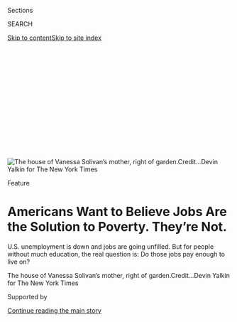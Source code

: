 <div id="app">

<div>

<div>

<div>

<div class="NYTAppHideMasthead css-ikk3s8 e1suatyy0">

<div class="section css-133zg39 e1suatyy2">

<div class="css-eph4ug er09x8g0">

<div class="css-6n7j50">

</div>

<span class="css-1dv1kvn">Sections</span>

<div class="css-10488qs">

<span class="css-1dv1kvn">SEARCH</span>

</div>

[Skip to content](#site-content)[Skip to site
index](#site-index)

</div>

<div class="css-10698na e1huz5gh0">

</div>

</div>

</div>

</div>

<div data-aria-hidden="false">

<div id="site-content" data-role="main">

<div>

<div class="css-1aor85t" style="opacity:0.000000001;z-index:-1;visibility:hidden">

<div class="css-1hqnpie">

<div class="css-epjblv">

<span class="css-z6pdnw">Americans Want to Believe Jobs Are the Solution
to Poverty. They’re
Not.</span>

</div>

<div class="css-k008qs">

<div class="css-1iwv8en">

<span class="css-18z7m18"></span>

<div>

<div>

</div>

</div>

</div>

<span class="css-1n6z4y">https://nyti.ms/2MkTNLc</span>

<div class="css-1705lsu">

<div class="css-4xjgmj">

<div class="css-4skfbu" data-role="toolbar" data-aria-label="Social Media Share buttons, Save button, and Comments Panel with current comment count" data-testid="share-tools">

  - 
  - 
  - 
  - 
    
    <div class="css-6n7j50">
    
    </div>

  - 
  - 

</div>

</div>

</div>

</div>

</div>

</div>

<div class="css-11qgg8s">

</div>

<div id="fullBleedHeaderContent">

<div class="css-9fsmc8">

![<span class="css-i48y28 e13ogyst0" data-aria-hidden="true">The house
of Vanessa Solivan’s mother, right of
garden.</span><span class="css-ach9cc e1z0qqy90" itemprop="copyrightHolder"><span class="css-1ly73wi e1tej78p0">Credit...</span><span><span>Devin
Yalkin for The New York
Times</span></span></span>](https://static01.graylady3jvrrxbe.onion/images/2018/09/16/magazine/16Poverty1/16Poverty1-articleLarge.png?quality=75&auto=webp&disable=upscale)

</div>

<div class="css-1aqq9tq">

Feature

<div class="css-1vkm6nb ehdk2mb0">

# Americans Want to Believe Jobs Are the Solution to Poverty. They’re Not.

</div>

U.S. unemployment is down and jobs are going unfilled. But for people
without much education, the real question is: Do those jobs pay enough
to live on?

</div>

<div class="css-nwzfg5 e1gnum310">

<span class="css-1f9pvn2 magazine">The house of Vanessa Solivan’s
mother, right of
garden.</span><span class="css-ach9cc e1z0qqy90" itemprop="copyrightHolder"><span class="css-1ly73wi e1tej78p0">Credit...</span><span><span>Devin
Yalkin for The New York Times</span></span></span>

</div>

<div id="sponsor-wrapper" class="css-1hyfx7x">

<div id="sponsor-slug" class="css-19vbshk">

Supported by

</div>

[Continue reading the main
story](#after-sponsor)

<div id="sponsor" class="ad sponsor-wrapper" style="text-align:center;height:100%;display:block">

</div>

<div id="after-sponsor">

</div>

</div>

<div class="css-1fl1393 e1gnum311">

<div class="css-18e8msd">

<div class="css-vp77d3 epjyd6m0">

<div class="css-1baulvz">

By <span class="css-1baulvz last-byline" itemprop="name">Matthew
Desmond</span>

</div>

</div>

  - Sept. 11,
    2018

  - 
    
    <div class="css-4xjgmj">
    
    <div class="css-d8bdto" data-role="toolbar" data-aria-label="Social Media Share buttons, Save button, and Comments Panel with current comment count" data-testid="share-tools">
    
      - 
      - 
      - 
      - 
        
        <div class="css-6n7j50">
        
        </div>
    
      - 
      - 
    
    </div>
    
    </div>

</div>

</div>

</div>

<div class="section meteredContent css-1r7ky0e" name="articleBody" itemprop="articleBody">

<div class="css-1fanzo5 StoryBodyCompanionColumn">

<div class="css-53u6y8">

<span class="css-ggqk20 ethc9we0">V</span>anessa Solivan and her three
children fled their last place in June 2015, after a young man was shot
and killed around the corner. They found a floor to sleep on in
Vanessa’s parents’ home on North Clinton Avenue in East Trenton. It
wasn’t a safer neighborhood, but it was a known one. Vanessa took only
what she could cram into her station wagon, a 2004 Chrysler Pacifica,
letting the bed bugs have the rest.

At her childhood home, Vanessa began caring for her ailing father. He
had been a functional crack addict for most of her life, working as a
landscaper in the warmer months and collecting unemployment when
business slowed down. “It was something you got used to seeing,” Vanessa
said about her father’s drug habit. “My dad was a junkie, but he never
left us.” Vanessa, 33, has black hair that is usually pulled into a bun
and wire-framed glasses that slide down her nose; a shy smile peeks out
when she feels proud of herself.

Vanessa’s father died a year after Vanessa moved in. The family erected
a shrine to him in the living room, a faded, large photo of a younger
man surrounded by silk flowers and slowly sinking balloons. Vanessa’s
mother, Zaida, is 62 and from Puerto Rico, as was her husband. She uses
a walker to get around. Her husband’s death left her with little income,
and Vanessa was often broke herself. Her health failing, Zaida could
take only so much of Vanessa’s children, Taliya, 17, Shamal, 14, and
Tatiyana, 12. When things got too loud or one of her grandchildren gave
her lip, she would ask Vanessa to take her children somewhere else.

If Vanessa had the money, or if a local nonprofit did, she would book a
motel room. She liked the Red Roof Inn, which she saw as “more
civilized” than many of the other motels she had stayed in. It looked
like a highway motel: two stories with doors that opened to the outside.
The last time the family checked in, the kids carried their homework up
to the room as Vanessa followed with small grocery bags from the food
pantry, passing two men sipping Modelos and apologizing for their loud
music. Inside their room, Vanessa placed her insulin in the minifridge
as her children chose beds, where they would sleep two to a mattress.
Then she slid into a small chair, saying, “Y’all don’t know how tired
Mommy is.” After a quiet moment, Vanessa reached over and rubbed
Shamal’s back, telling him, “I wish we had a nice place like this.”
Then her eye spotted a roach feeling its way over the stucco wall.

</div>

</div>

<div class="css-1fanzo5 StoryBodyCompanionColumn">

<div class="css-53u6y8">

“Op\! Not too nice,” Vanessa said, grinning. With a flick, she sent the
bug flying toward Taliya, who squealed and jerked back. Laughter burst
from the room.

When Vanessa couldn’t get a motel, the family spent the night in the
Chrysler. The back of the station wagon held the essentials: pillows and
blankets, combs and toothbrushes, extra clothes, jackets and
nonperishable food. But there were also wrinkled photos of her kids. One
showed Taliya at her eighth-grade graduation in a cream dress holding
flowers. Another showed all three children at a quinceañera — Shamal
kneeling in front, with a powder blue clip-on bow tie framing his baby
face, and Tatiyana tucked in back with a deep-dimpled smile.

</div>

</div>

<div class="css-79elbk" data-testid="photoviewer-wrapper">

<div class="css-z3e15g" data-testid="photoviewer-wrapper-hidden">

</div>

<div class="css-1a48zt4 ehw59r15" data-testid="photoviewer-children">

![<span class="css-i48y28 e13ogyst0" data-aria-hidden="true">Vanessa
Solivan at her mother’s house with Tatiyana and
Shamal.</span><span class="css-ach9cc e1z0qqy90" itemprop="copyrightHolder"><span class="css-1ly73wi e1tej78p0">Credit...</span><span>Devin
Yalkin for The New York
Times</span></span>](https://static01.graylady3jvrrxbe.onion/images/2018/09/16/magazine/16Poverty3/16Poverty3-articleLarge.png?quality=75&auto=webp&disable=upscale)

</div>

</div>

<div class="css-1fanzo5 StoryBodyCompanionColumn">

<div class="css-53u6y8">

So that the kids wouldn’t run away out of anger or shame, Vanessa
learned to park off Route 1, in crevices of the city that were so still
and abandoned that no one dared crack a door until daybreak. Come
morning, Vanessa would drive to her mother’s home so the kids could get
ready for school and she could get ready for work.

In May, Vanessa finally secured a spot in public housing. But for almost
three years, she had belonged to the “working homeless,” a now-necessary
phrase in today’s low-wage/high-rent society. She is a home health aide,
the same job her mother had until her knees and back gave out. Her work
uniform is Betty Boop scrubs, sneakers and an ID badge that hangs on a
red Bayada Home Healthcare lanyard. Vanessa works steady hours and likes
her job, even the tougher bits like bathing the infirm or hoisting
someone out of bed with a Hoyer lift. “I get to help people,” she said,
“and be around older people and learn a lot of stuff from them.” Her
rate fluctuates: She gets $10 an hour for one client, $14 for another.
It doesn’t have to do with the nature of the work — “Sometimes the
hardest ones can be the cheapest ones,” Vanessa said — but with
reimbursement rates, which differ according to the client’s health care
coverage. After juggling the kids and managing her diabetes, Vanessa is
able to work 20 to 30 hours a week, which earns her around $1,200 a
month. And that’s when things go well.

</div>

</div>

<div class="css-1fanzo5 StoryBodyCompanionColumn">

<div class="css-53u6y8">

**These days,** we’re told that the American economy is strong.
Unemployment is down, the Dow Jones industrial average is north of
25,000 and millions of jobs are going unfilled. But for people like
Vanessa, the question is not, Can I land a job? (The answer is almost
certainly, Yes, you can.) Instead the question is, What kinds of jobs
are available to people without much education? By and large, the answer
is: jobs that do not pay enough to live on.

In recent decades, the nation’s tremendous economic growth has not led
to broad social uplift. Economists call it the “productivity-pay gap” —
the fact that over the last 40 years, the economy has expanded and
corporate profits have risen, but real wages have remained flat for
workers without a college education. Since 1973, American productivity
has increased by 77 percent, while hourly pay has grown by only 12
percent. If the federal minimum wage tracked productivity, it would be
more than $20 an hour, not today’s poverty wage of $7.25.

American workers are being shut out of the profits they are helping to
generate. The decline of unions is a big reason. During the 20th
century, inequality in America decreased when unionization increased,
but economic transformations and political attacks have crippled
organized labor, emboldening corporate interests and disempowering the
rank and file. This imbalanced economy explains why America’s poverty
rate has remained consistent over the past several decades, even as per
capita welfare spending has increased. It’s not that safety-net programs
don’t help; on the contrary, they lift millions of families above the
poverty line each year. But one of the most effective antipoverty
solutions is a decent-paying job, and those have become scarce for
people like Vanessa. Today, 41.7 million laborers — nearly a third of
the American work force — earn less than $12 an hour, and almost none of
their employers offer health insurance.

The Bureau of Labor Statistics defines a “working poor” person as
someone below the poverty line who spent at least half the year either
working or looking for employment. In 2016, there were roughly 7.6
million Americans who fell into this category. Most working poor people
are over 35, while fewer than five in 100 are between the ages of 16 and
19. In other words, the working poor are not primarily teenagers bagging
groceries or scooping ice cream in paper hats. They are adults — and
often parents — wiping down hotel showers and toilets, taking food
orders and bussing tables, eviscerating chickens at meat-processing
plants, minding children at 24-hour day care centers, picking berries,
emptying trash cans, stacking grocery shelves at midnight, driving taxis
and Ubers, answering customer-service hotlines, smoothing hot asphalt on
freeways, teaching community-college students as adjunct professors and,
yes, bagging groceries and scooping ice cream in paper hats.

America prides itself on being the country of economic mobility, a place
where your station in life is limited only by your ambition and grit.
But changes in the labor market have shrunk the already slim odds of
launching yourself from the mailroom to the boardroom. For one, the job
market has bifurcated, increasing the distance between good and bad
jobs. Working harder and longer will not translate into a promotion if
employers pull up the ladders and offer supervisory positions
exclusively to people with college degrees. Because large companies now
farm out many positions to independent contractors, those who buff the
floors at Microsoft or wash the sheets at the Sheraton typically are not
employed by Microsoft or Sheraton, thwarting any hope of advancing
within the company. Plus, working harder and longer often isn’t even an
option for those at the mercy of an unpredictable schedule. Nearly 40
percent of full-time hourly workers know their work schedules just a
week or less in advance. And if you give it your all in a job you can
land with a high-school diploma (or less), that job might not exist for
very long: Half of all new positions are eliminated within the first
year. According to the labor sociologist Arne Kalleberg, permanent
terminations have become “a basic component of employers’ restructuring
strategies.”

</div>

</div>

<div style="max-width:100%;margin:0 auto">

<div class="css-17dprlf" data-id="100000006097131" data-slug="16mag-poverty-pullquote1" style="max-width:600px">

</div>

</div>

<div class="css-1fanzo5 StoryBodyCompanionColumn">

<div class="css-53u6y8">

Home health care has emerged as an archetypal job in this new, low-pay
service economy. Demand for home health care has surged as the
population has aged, but according to the latest data from the Bureau of
Labor Statistics, the 2017 median annual income for home health aides in
the United States was just $23,130. Half of these workers depend on
public assistance to make ends meet. Vanessa formed a rapport with
several of her clients, to whom she confided that she was homeless. One
replied, “Oh, Vanessa, I wish I could do something for you.” When
Vanessa told her supervisor about her situation, he asked if she wanted
time off. “No\!” Vanessa said. She needed the money and had been picking
up fill-in shifts. The supervisor was prepared for the moment; he’d been
there before. He reached into a drawer and gave her a $50 gas card to
Shell and a $100 grocery card to ShopRite. Vanessa was grateful for the
help. She thought Bayada was a generous and sympathetic employer, but
her rate hadn’t changed much in the three years she had worked there.
Vanessa earned $9,815.75 in 2015, $12,763.94 in 2016 and $10,446.81 last
year.

</div>

</div>

<div class="css-1fanzo5 StoryBodyCompanionColumn">

<div class="css-53u6y8">

To afford basic necessities, the federal government estimates that
Vanessa’s family would need to bring in $29,420 a year. Vanessa is not
even close — and she is one of the lucky ones, at least among the poor.
The nation’s safety net now strongly favors the employed, with benefits
like the earned-income tax credit, a once-a-year cash boost that applies
only to people who work. Last year, Vanessa received a tax refund of
around $5,000, which included earned-income and child tax credits. They
helped raise her income, but not above the poverty line. If the working
poor are doing better than the nonworking poor, which is the case, it’s
not so much because of their jobs per se, but because their employment
status provides them access to desperately needed government help. This
has caused growing inequality below the poverty line, with the working
poor receiving much more social aid than the abandoned nonworking poor
or the precariously employed, who are plunged into destitution.

When life feels especially grinding, Vanessa often rings up Sheri
Sprouse, her best friend since middle school. “She’s like me,” Vanessa
said. “She’s strong.” Sheri is a reserve of emotional support and
perspective, often encouraging her friend to be patient and grateful for
what she has. But Sheri herself is also just scraping by, raising two
daughters on a fixed disability check. And because Sheri’s housing is
subsidized through a federally administered voucher, it is also
monitored. “With Section 8, you can’t have people staying with you,”
Vanessa said. “So I wouldn’t want to mess that up.” When Vanessa was
homeless, Sheri couldn’t offer her much else besides love.

Vanessa received some help last year, when her youngest child, Tatiyana,
was approved for Supplemental Security Income because of a learning
disability. Vanessa began receiving a monthly $766 disability check. But
when the Mercer County Board of Social Services learned of this
additional money, it sent Vanessa a letter announcing that her
Supplemental Nutrition Assistance Program benefits would be reduced to
$234 from $544. Food was a constant struggle, and this news didn’t help.
A 2013 study by Oxfam America found that two-thirds of working poor
people worry about being able to afford enough food. When Vanessa stayed
at a hotel, her food options were limited to what she could heat in the
microwave; when she slept in her car, the family had to settle for
grab-and-go options, which tend to be more expensive. Sometimes Vanessa
stopped by a bodega and ordered four chicken-and-rice dishes for $15.
Sometimes her kids went to school hungry. “I just didn’t have nothing,”
Vanessa told me one morning. For dinner, she planned to stop by a food
pantry, hoping they still had the mac-and-cheese that Shamal liked.

***In America,*** *if you work hard, you will succeed. So those who do
not succeed have not worked hard.* It’s an idea found deep in the marrow
of the nation. William Byrd, an 18th-century Virginia planter, wrote of
poor men who were “intolerable lazy” and “Sloathful in everything but
getting of Children.” Thomas Jefferson advocated confinement in
poorhouses for vagabonds who “waste their time in idle and dissolute
courses.” Leap into the 20th century, and there’s Barry Goldwater saying
that Americans with little education exhibit “low intelligence or low
ambition” and Ronald Reagan disparaging “welfare queens.” In 2004, Bill
O’Reilly said of poor people: “You gotta look people in the eye and tell
’em they’re irresponsible and lazy,” and then continued, “Because that’s
what poverty is, ladies and gentlemen.”

Americans often assume that the poor do not work. According to a 2016
survey conducted by the American Enterprise Institute, nearly two-thirds
of respondents did not think most poor people held a steady job; in
reality, that year a majority of nondisabled working-age adults were
part of the labor force. Slightly over one-third of respondents in the
survey believed that most welfare recipients would prefer to stay on
welfare rather than earn a living. These sorts of assumptions about the
poor are an American phenomenon. A 2013 study by the sociologist Ofer
Sharone found that unemployed workers in the United States blame
themselves, while unemployed workers in Israel blame the hiring system.
When Americans see a homeless man cocooned in blankets, we often wonder
how he failed. When the French see the same man, they wonder how the
state failed him.

If you believe that people are poor because they are not working, then
the solution is not to make work pay but to make the poor work — to
force them to clock in somewhere, anywhere, and log as many hours as
they can. But consider Vanessa. Her story is emblematic of a larger
problem: the fact that millions of Americans work with little hope of
finding security and comfort. In recent decades, America has witnessed
the rise of bad jobs offering low pay, no benefits and little certainty.
When it comes to poverty, a willingness to work is not the problem, and
work itself is no longer the
solution.

</div>

</div>

<div class="css-79elbk" data-testid="photoviewer-wrapper">

<div class="css-z3e15g" data-testid="photoviewer-wrapper-hidden">

</div>

<div class="css-1a48zt4 ehw59r15" data-testid="photoviewer-children">

<div class="css-1xdhyk6 erfvjey0">

<span class="css-1ly73wi e1tej78p0">Image</span>

<div class="css-zjzyr8">

<div data-testid="lazyimage-container" style="height:257.77777777777777px">

</div>

</div>

</div>

<span class="css-i48y28 e13ogyst0" data-aria-hidden="true">Vanessa in
the living room of her mother’s house with
Tatiyana.</span><span class="css-ach9cc e1z0qqy90" itemprop="copyrightHolder"><span class="css-1ly73wi e1tej78p0">Credit...</span><span>Devin
Yalkin for The New York Times</span></span>

</div>

</div>

<div class="css-1fanzo5 StoryBodyCompanionColumn">

<div class="css-53u6y8">

Until the late 18th century, poverty in the West was considered not only
durable but desirable for economic growth. Mercantilism, the dominant
economic theory of the early modern period, held that hunger
incentivized work and kept wages low. Wards of public charity were
jailed and required to work to eat. In the current era, politicians and
their publics have continued to demand toil and sweat from the poor. In
the 1980s, conservatives wanted to attach work requirements to food
stamps. In the 1990s, they wanted to impose work requirements on
subsidized-housing programs. Both proposals failed, but the impulse has
endured.

</div>

</div>

<div class="css-1fanzo5 StoryBodyCompanionColumn">

<div class="css-53u6y8">

Advocates of work requirements scored a landmark victory with welfare
reform in the mid-1990s. Proposed by House Republicans, led by Speaker
Newt Gingrich, and signed into law by President Bill Clinton, welfare
reform affixed work requirements and time limits to cash assistance.
Caseloads fell to 4.5 million in 2011 from 12.3 million in 1996. Did
“welfare to work” in fact work? Was it a major success in reducing
poverty and sowing prosperity? Hardly. As Kathryn Edin and Laura Lein
showed in their landmark book, “Making Ends Meet,” single mothers pushed
into the low-wage labor market earned more money than they did on
welfare, but they also incurred more expenses, like transportation and
child care, which nullified modest income gains. Most troubling, without
guaranteed cash assistance for the most needy, extreme poverty in
America surged. The number of Americans living on only $2 or less per
person per day has more than doubled since welfare reform. Roughly three
million children — which exceeds the population of Chicago — now suffer
under these conditions. Most of those children live with an adult who
held a job sometime during the year.

A top priority for the Trump administration is expanding work
requirements for some of the nation’s biggest safety-net programs. In
January, the federal government announced that it would let states
require that Medicaid recipients work. A dozen states have formally
applied for a federal waiver to affix work requirements to their
Medicaid programs. Four have been approved. In June, Arkansas became the
first to implement newly approved work requirements. If all states
instated Medicaid work requirements similar to that of Arkansas, as many
as four million Americans could lose their health insurance.

In April, President Trump issued an executive order mandating that
federal agencies review welfare programs, from the Supplemental
Nutrition Assistance Program to housing assistance, and propose new
standards. Although SNAP already has work requirements, in June the
House passed a draft farm bill that would deny able-bodied adults SNAP
benefits for an entire year if they did not work or engage in
work-related activities (like job training) for at least 20 hours a week
during a single month. Falling short a second time could get you barred
for three years. The Senate’s farm bill, a bipartisan effort, removed
these rules and stringent penalties, setting up a showdown with the
House, whose version Trump has endorsed. The Congressional Budget Office
estimates that work requirements could deny 1.2 million people a benefit
that they use to eat.

Work requirements affixed to other programs make similar demands.
Kentucky’s proposed Medicaid requirements are satisfied only after 80
hours of work or work-related training each month. In a low-wage labor
market characterized by fluctuating hours, tenuous employment and
involuntary part-time work, a large share of vulnerable workers fall
short of these requirements. Nationally representative data from the
Survey of Income and Program Participation show that among workers who
qualify for Medicaid, almost 50 percent logged fewer than 80 hours in at
least one month.

In July, the White House Council of Economic Advisers issued a report
enthusiastically endorsing work requirements for the nation’s largest
welfare programs. The council favored “negative incentives,” tying aid
to labor-market effort, and dismissed “positive incentives,” like tax
benefits for low-income workers, because the former is cheaper. The
council also claimed that America’s welfare policies have brought about
a “decline in self-sufficiency.”

Is that true? Researchers set out to study welfare dependency in the
1980s and 1990s, when this issue dominated public debate. They didn’t
find much evidence of it. Most people started using cash welfare after a
divorce or separation and didn’t stay long on the dole, even if they
returned to welfare periodically. One study found that 90 percent of
young women on welfare stopped relying on it within two years of
starting the program, but most of them returned to welfare sometime down
the road. Even at its peak, welfare did not function as a dependency
trap for a majority of recipients; rather, it was something people
relied on when they were between jobs or after a family crisis. A 1988
review in Science concluded that “the welfare system does not foster
reliance on welfare so much as it acts as insurance against temporary
misfortune.”

</div>

</div>

<div class="css-79elbk" data-testid="photoviewer-wrapper">

<div class="css-z3e15g" data-testid="photoviewer-wrapper-hidden">

</div>

<div class="css-1a48zt4 ehw59r15" data-testid="photoviewer-children">

<div class="css-1xdhyk6 erfvjey0">

<span class="css-1ly73wi e1tej78p0">Image</span>

<div class="css-zjzyr8">

<div data-testid="lazyimage-container" style="height:257.77777777777777px">

</div>

</div>

</div>

<span class="css-i48y28 e13ogyst0" data-aria-hidden="true">Vanessa and
her client Laura at Laura’s home in Hamilton,
N.J.</span><span class="css-ach9cc e1z0qqy90" itemprop="copyrightHolder"><span class="css-1ly73wi e1tej78p0">Credit...</span><span>Devin
Yalkin for The New York Times</span></span>

</div>

</div>

<div class="css-1fanzo5 StoryBodyCompanionColumn">

<div class="css-53u6y8">

Today as then, the able-bodied, poor and idle adult remains a rare
creature. According to the Brookings Institution, in 2016 one-third of
those living in poverty were children, 11 percent were elderly and 24
percent were working-age adults (18 to 64) in the labor force, working
or seeking work. The majority of working-age poor people connected to
the labor market were part-time workers. Most couldn’t take on many more
hours either because of caregiver responsibilities, as with Vanessa, or
because their employer didn’t offer this option, rendering them
involuntary part-time workers. Among the remaining working-age adults,
12 percent were out of the labor force owing to a disability (including
some enrolled in federal programs that limit work), 15 percent were
either students or caregivers and 3 percent were early retirees. That
leaves 2 percent of poor people who did not fit into one of these
categories. That is, among the poor, two in 100 are working-age adults
disconnected from the labor market for unknown reasons. The nonworking
poor person getting something for nothing is a lot like the cheat
committing voter fraud: pariahs who loom far larger in the American
imagination than in real life.

**When Vanessa was** not working for Bayada, she was running after her
kids. Vanessa worried over Shamal the most. At more than six feet tall,
his size made him both a tool and a target in the neighborhood. Smaller
kids wanted him to be their enforcer or trouble-starter. Harder kids saw
him as a threat. Last year, Shamal was suspended twice for fighting. As
punishment, Vanessa made him shave off his prized Afro. But she also set
her children’s outbursts against a larger backdrop. “How’s their
behavior supposed to be when we’re out here on these streets?” she asked
me in frustration. Shamal once told me that outsiders “probably think
I’m selling drugs. But I’m not. I’m just a cool person that likes
hanging out and making people laugh.” He wanted to become a chef.
Vanessa wondered if she could get Shamal a police-issued ankle bracelet,
which would track his movements. It was impossible, of course, but
Shamal liked the idea. “It could help me when my friends want me to go
somewhere,” he told me. That is, the bracelet would give him a good
excuse to back down when his friends nudged him toward a risky path.

Shamal and Tatiyana’s father had recently moved back to Trenton,
“carrying a sack like a hobo,” Vanessa remembered. Other than erratic
child-support payments and a single trip to Chuck E. Cheese’s, he
doesn’t play much of a role in his children’s lives. Taliya’s father
went to prison when she was 1. He was released when she was 8 and was
killed a few months later, shot in the chest. Sometimes Vanessa’s three
kids teased one another about their fathers. “Your dad is dead,”
Tatiyana would say. “Yeah? Your dad’s around, but he don’t give a crap
about you,” Taliya would shoot back.

Other times, though, the siblings offered soft reassurances that their
fathers’ absence wasn’t their fault. “I don’t have time for him,”
Tatiyana said once, as if it were her choice. “I have time for my real
friends.” Taliya looked at her baby sister and replied: “Watch. When
you’re doing good, he gonna start coming around.”

If Vanessa clocked more hours, it would be difficult to keep up with all
the ways she manages her family: doing the laundry, arranging dentist
appointments, counseling the children about sex, studying their deep
mysteries to extract their gifts and troubles. Yet our political leaders
tend to refuse to view child care as work. During the early days of
welfare reform, some local authorities thought up useless jobs for
single mothers receiving the benefit. In one outrageous case, recipients
were made to sort small plastic toys into different colors, only to have
their supervisor end the day by mixing everything up, so the work could
start anew the next morning. This was thought more important than
keeping children safe and fed.

Caring for a sick or dying parent doesn’t count either. Vanessa spooned
*arroz con gandules* into her ailing father’s mouth, refilled his
medications and emptied his bedpan. But only when she does these things
for virtual strangers, as a Bayada employee, does she “work” and
therefore become worthy of concern. As Evelyn Nakano Glenn argues in her
2010 book, “Forced to Care,” industrialization caused American families
to become increasingly reliant on wages, which had the effect of
reducing tasks that usually fell to women (homemaking, cooking, child
care) to “moral and spiritual vocations.” “In contrast to men’s paid
labor,” Glenn writes, “women’s unpaid caring was simultaneously
priceless and worthless — that is, not monetized.” She continues: “To
add insult to injury, because they could not live up to the ideal of
full-time motherhood, poor women of color were seen as deficient mothers
and caregivers.”

</div>

</div>

<div class="css-1fanzo5 StoryBodyCompanionColumn">

<div class="css-53u6y8">

Vanessa attributed her own academic setbacks — a good student in middle
school, she began cutting class and courting trouble in high school — to
the fact that her parents were checked out. At a critical juncture when
Vanessa needed guidance and discipline, her father was using drugs and
her mother seemed always to be at work. She didn’t want to make the same
mistake with her kids. Vanessa’s life revolved around a small routine:
drop the kids off at school; work; try finding an apartment that rents
for less than $1,000 a month; pick the kids up; feed them; sleep. She
didn’t spend her money on extras, including cigarettes and alcohol. She
was trying to save “the little money that I got,” she told me, “so when
we do get a place, I can get the kids washcloths and
towels.”

</div>

</div>

<div class="css-79elbk" data-testid="photoviewer-wrapper">

<div class="css-z3e15g" data-testid="photoviewer-wrapper-hidden">

</div>

<div class="css-1a48zt4 ehw59r15" data-testid="photoviewer-children">

<div class="css-1xdhyk6 erfvjey0">

<span class="css-1ly73wi e1tej78p0">Image</span>

<div class="css-zjzyr8">

<div data-testid="lazyimage-container" style="height:255.84444444444446px">

</div>

</div>

</div>

<span class="css-i48y28 e13ogyst0" data-aria-hidden="true">Vanessa and
Laura going to buy
groceries.</span><span class="css-ach9cc e1z0qqy90" itemprop="copyrightHolder"><span class="css-1ly73wi e1tej78p0">Credit...</span><span>Devin
Yalkin for The New York Times</span></span>

</div>

</div>

<div class="css-1fanzo5 StoryBodyCompanionColumn">

<div class="css-53u6y8">

**We might think** that the existence of millions of working poor
Americans like Vanessa would cause us to question the notion that
indolence and poverty go hand in hand. But no. While other
inequality-justifying myths have withered under the force of collective
rebuke, we cling to this devastatingly effective formula. Most of us
lack a confident account for increasing political polarization, rising
prescription drug costs, urban sprawl or any number of social ills. But
ask us why the poor are poor, and we have a response quick at the ready,
grasping for this palliative of explanation. We have to, or else the
national shame would be too much to bear. How can a country with such a
high poverty rate — higher than those in Latvia, Greece, Poland, Ireland
and all other member countries of the Organization for Economic
Cooperation and Development — lay claim to being the greatest on earth?
Vanessa’s presence is a judgment. But rather than hold itself
accountable, America reverses roles by blaming the poor for their own
miseries.

Here is the blueprint. First, valorize work as the ticket out of
poverty, and debase caregiving as not work. Look at a single mother
without a formal job, and say she is not working; spot one working part
time and demand she work more. Transform love into laziness. Next, force
the poor to log more hours in a labor market that treats them as
expendables. Rest assured that you can pay them little and deny them
sick time and health insurance because the American taxpayer will step
in, subsidizing programs like the earned-income tax credit and food
stamps on which your work force will rely. Watch welfare spending
increase while the poverty rate stagnates because, well, you are
hoarding profits. When that happens, skirt responsibility by blaming the
safety net itself. From there, politicians will invent new ways of
denying families relief, like slapping unrealistic work requirements on
aid for the poor.

Democrats may scoff at Republicans’ work requirements, but they have yet
to challenge the dominant conception of poverty that feeds such
meanspirited politics. Instead of offering a counternarrative to
America’s moral trope of deservedness, liberals have generally
submitted to it, perhaps even embraced it, figuring that the public will
not support aid that doesn’t demand that the poor subject themselves to
the low-paying jobs now available to them. Even stalwarts of the
progressive movement seem to reserve economic prosperity for the
full-time worker. Senator Bernie Sanders once declared, echoing a long
line of Democrats who have come before and after him, “Nobody who works
40 hours a week should be living in poverty.” Sure, but what about those
who work 20 or 30 hours, like Vanessa?

Because liberals have allowed conservatives to set the terms of the
poverty debate, they find themselves arguing about radical solutions
that imagine either a fully employed nation (like a jobs guarantee) or a
postwork society (like a universal basic income). Neither plan has the
faintest hope of being actually implemented nationwide anytime soon,
which means neither is any good to Vanessa and millions like her. When
so much attention is spent on far-off, utopian solutions, we neglect the
importance of the poverty fixes we already have. Safety-net programs
that help families confront food insecurity, housing unaffordability and
unemployment spells lift tens of millions of people above the poverty
line each year. By itself, SNAP annually pulls over eight million people
out of poverty. According to a 2015 study, without federal tax benefits
and transfers, the number of Americans living in deep poverty (half
below the poverty threshold) would jump from 5 percent to almost 19
percent. Effective social-mobility programs should be championed,
expanded and stripped of draconian work requirements.

While Washington continues to require more of vulnerable workers, it has
required little from employers in the form of living wages or job
security, creating a labor market in which the biggest disincentive to
work is not welfare but the lousy jobs that are available. Judging from
the current state of the nation’s poverty agenda, it appears that most
people creating federal and state policy don’t know many people like
Vanessa. “Half of the people in City Hall don’t even live in Trenton,”
Vanessa once told me, flustered. “They don’t even know what goes on
here.” Meanwhile, this is the richest Congress on record, with one in 13
members belonging to the top 1 percent. From such a high perch, poverty
appears a smaller problem, something less gutting, and work appears a
bigger solution, something more gratifying. But when we shrink the
problem, the solution shrinks with it; when small solutions are applied
to a huge problem, they don’t work; and when weak antipoverty
initiatives don’t work, many throw up their hands and argue that we
should stop tossing money at the problem altogether. Cheap solutions
only cheapen the problem.

</div>

</div>

<div class="css-1fanzo5 StoryBodyCompanionColumn">

<div class="css-53u6y8">

This month, I had dinner with first-year honors students at a university
in Massachusetts. Some leaned right, others left. But all of them were
united in their inability to explain poverty in a way that didn’t
somehow hold the poor responsible for their predicament. Poor people
lacked work ethic, they told me, or maybe a strong backbone or a
commitment to a better life. I began to regret that alcohol hadn’t been
served when one student brought up the movie “The Pursuit of Happyness,”
in which Will Smith’s character performs superhumanly well at his job to
leap from homelessness to affluence. The student was no senator’s son:
He told us that times were lean after his parents divorced. As I watched
this young man identify with Smith’s character, it dawned on me that
what his parents, preachers, teachers, coaches and guidance counselors
had told him for motivation — “Study hard, stick to it, dream big and
you will be successful” — had been internalized as a theory of life.

We need a new language for talking about poverty. “Nobody who works
should be poor,” we say. That’s not good enough. Nobody in America
should be poor, period. No single mother struggling to raise children on
her own; no formerly incarcerated man who has served his time; no young
heroin user struggling with addiction and pain; no retired bus driver
whose pension was squandered; nobody. And if we respect hard work, then
we should reward it, instead of deploying this value to shame the poor
and justify our unconscionable and growing inequality. “I’ve worked hard
to get where I am,” you might say. Well, sure. But Vanessa has worked
hard to get where she is, too.

</div>

</div>

</div>

<div>

</div>

<div>

</div>

<div>

</div>

<div>

<div id="bottom-wrapper" class="css-1ede5it">

<div id="bottom-slug" class="css-l9onyx">

Advertisement

</div>

[Continue reading the main
story](#after-bottom)

<div id="bottom" class="ad bottom-wrapper" style="text-align:center;height:100%;display:block;min-height:90px">

</div>

<div id="after-bottom">

</div>

</div>

</div>

</div>

</div>

## Site Index

<div>

</div>

## Site Information Navigation

  - [© <span>2020</span> <span>The New York Times
    Company</span>](https://help.nytimes3xbfgragh.onion/hc/en-us/articles/115014792127-Copyright-notice)

<!-- end list -->

  - [NYTCo](https://www.nytco.com/)
  - [Contact
    Us](https://help.nytimes3xbfgragh.onion/hc/en-us/articles/115015385887-Contact-Us)
  - [Work with us](https://www.nytco.com/careers/)
  - [Advertise](https://nytmediakit.com/)
  - [T Brand Studio](http://www.tbrandstudio.com/)
  - [Your Ad
    Choices](https://www.nytimes3xbfgragh.onion/privacy/cookie-policy#how-do-i-manage-trackers)
  - [Privacy](https://www.nytimes3xbfgragh.onion/privacy)
  - [Terms of
    Service](https://help.nytimes3xbfgragh.onion/hc/en-us/articles/115014893428-Terms-of-service)
  - [Terms of
    Sale](https://help.nytimes3xbfgragh.onion/hc/en-us/articles/115014893968-Terms-of-sale)
  - [Site
    Map](https://spiderbites.nytimes3xbfgragh.onion)
  - [Help](https://help.nytimes3xbfgragh.onion/hc/en-us)
  - [Subscriptions](https://www.nytimes3xbfgragh.onion/subscription?campaignId=37WXW)

</div>

</div>

</div>

</div>
